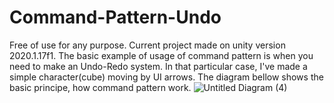 # Command-Pattern-Undo
Free of use for any purpose.
Current project made on unity version 2020.1.17f1. The basic example of usage of command pattern is when you need to make an Undo-Redo system. In that particular case, I've made a simple character(cube) moving by UI arrows.
The diagram bellow shows the basic principe, how command pattern work.
![Untitled Diagram (4)](https://user-images.githubusercontent.com/29882398/115549249-15961300-a2b1-11eb-97d6-84a1d3480a62.png)
